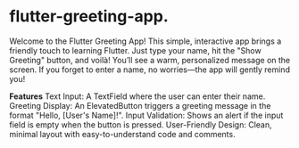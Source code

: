# flutter-greeting-app.
Welcome to the Flutter Greeting App! 
This simple, interactive app brings a friendly touch to learning Flutter. Just type your name, hit the "Show Greeting" button, and voilà! You’ll see a warm, personalized message on the screen. If you forget to enter a name, no worries—the app will gently remind you!

**Features**
Text Input: A TextField where the user can enter their name.
Greeting Display: An ElevatedButton triggers a greeting message in the format "Hello, [User's Name]!".
Input Validation: Shows an alert if the input field is empty when the button is pressed.
User-Friendly Design: Clean, minimal layout with easy-to-understand code and comments.
